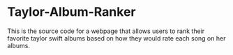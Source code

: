 # Taylor-Album-Ranker
This is the source code for a webpage that allows users to rank their favorite taylor swift albums based on how they would rate each song on her albums.
